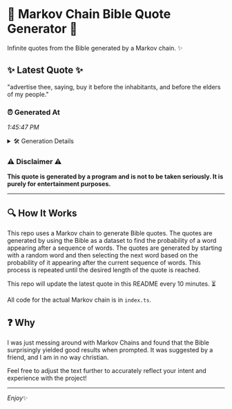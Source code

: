 # 📖 Markov Chain Bible Quote Generator 📖

Infinite quotes from the Bible generated by a Markov chain. ✨

## ✨ Latest Quote ✨
"advertise thee, saying, buy it before the inhabitants, and before the elders of my people."

### ⏰ Generated At
*1:45:47 PM*

<details>
    <summary>🛠️ Generation Details</summary>
    <p>
        <strong>🌱 Seed:</strong> advertise<br>
        <strong>🔄 Iterations:</strong> 14<br>
        <strong>📜 Context History:</strong><br>[ advertise ]: thee,<br>[ advertise, thee, ]: saying,<br>[ advertise, thee,, saying, ]: buy<br>[ advertise, thee,, saying,, buy ]: it<br>[ advertise, thee,, saying,, buy, it ]: before<br>[ advertise, thee,, saying,, buy, it, before ]: the<br>[ thee,, saying,, buy, it, before, the ]: inhabitants,<br>[ saying,, buy, it, before, the, inhabitants, ]: and<br>[ buy, it, before, the, inhabitants,, and ]: before<br>[ it, before, the, inhabitants,, and, before ]: the<br>[ before, the, inhabitants,, and, before, the ]: elders<br>[ the, inhabitants,, and, before, the, elders ]: of<br>[ inhabitants,, and, before, the, elders, of ]: my<br>[ and, before, the, elders, of, my ]: people.<br>
    </p>
</details>

### ⚠️ Disclaimer ⚠️
**This quote is generated by a program and is not to be taken seriously. It is purely for entertainment purposes.**

---

## 🔍 How It Works

This repo uses a Markov chain to generate Bible quotes. The quotes are generated by using the Bible as a dataset to find the probability of a word appearing after a sequence of words. The quotes are generated by starting with a random word and then selecting the next word based on the probability of it appearing after the current sequence of words. This process is repeated until the desired length of the quote is reached.

This repo will update the latest quote in this README every 10 minutes. ⏳

All code for the actual Markov chain is in `index.ts`.

## ❓ Why

I was just messing around with Markov Chains and found that the Bible surprisingly yielded good results when prompted. 
It was suggested by a friend, and I am in no way christian.

Feel free to adjust the text further to accurately reflect your intent and experience with the project!

---

*Enjoy*✨
